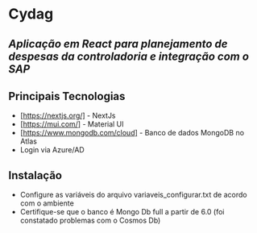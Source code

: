 # Cydag
## _Aplicação em React para planejamento de despesas da controladoria e integração com o SAP_

## Principais Tecnologias

- [https://nextjs.org/] - NextJs
- [https://mui.com/] - Material UI
- [https://www.mongodb.com/cloud] - Banco de dados MongoDB no Atlas
- Login via Azure/AD


## Instalação

- Configure as variáveis do arquivo variaveis_configurar.txt de acordo com o ambiente
- Certifique-se que o banco é Mongo Db full a partir de 6.0 (foi constatado problemas com o Cosmos Db)